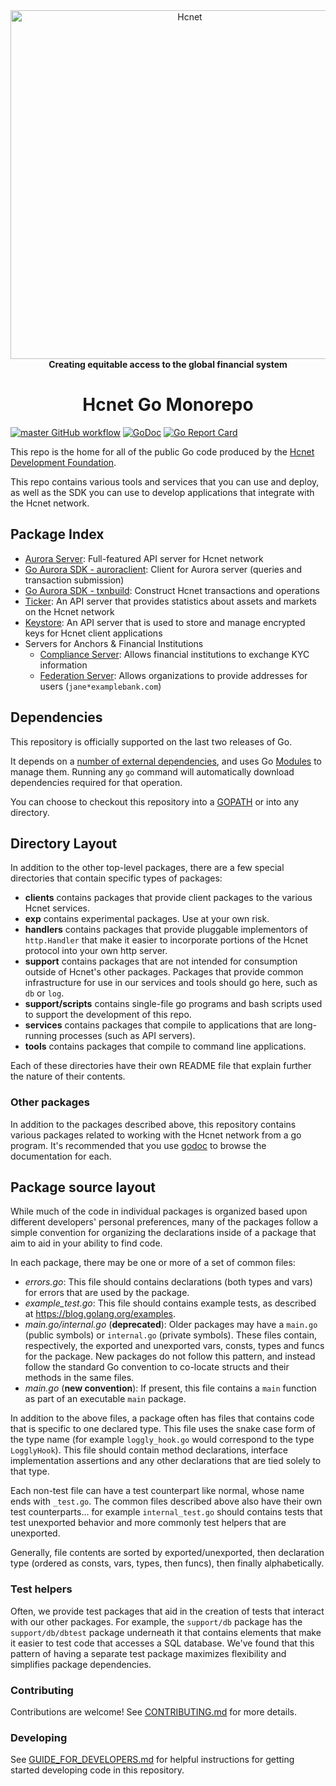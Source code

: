 <div align="center">
<a href="https://hcnet.org"><img alt="Hcnet" src="https://github.com/sanjayhashcash/.github/raw/master/hcnet-logo.png" width="558" /></a>
<br/>
<strong>Creating equitable access to the global financial system</strong>
<h1>Hcnet Go Monorepo</h1>
</div>
<p align="center">
 
<a href="https://github.com/sanjayhashcash/go/actions/workflows/go.yml?query=branch%3Amaster+event%3Apush">![master GitHub workflow](https://github.com/sanjayhashcash/go/actions/workflows/go.yml/badge.svg)</a>
<a href="https://godoc.org/github.com/sanjayhashcash/go"><img alt="GoDoc" src="https://godoc.org/github.com/sanjayhashcash/go?status.svg" /></a>
<a href="https://goreportcard.com/report/github.com/sanjayhashcash/go"><img alt="Go Report Card" src="https://goreportcard.com/badge/github.com/sanjayhashcash/go" /></a>
</p>

This repo is the home for all of the public Go code produced by the [Hcnet Development Foundation].

This repo contains various tools and services that you can use and deploy, as well as the SDK you can use to develop applications that integrate with the Hcnet network.

## Package Index

* [Aurora Server](services/aurora): Full-featured API server for Hcnet network
* [Go Aurora SDK - auroraclient](clients/auroraclient): Client for Aurora server (queries and transaction submission)
* [Go Aurora SDK - txnbuild](txnbuild): Construct Hcnet transactions and operations
* [Ticker](services/ticker): An API server that provides statistics about assets and markets on the Hcnet network
* [Keystore](services/keystore): An API server that is used to store and manage encrypted keys for Hcnet client applications
* Servers for Anchors & Financial Institutions
  * [Compliance Server](services/compliance): Allows financial institutions to exchange KYC information
  * [Federation Server](services/federation): Allows organizations to provide addresses for users (`jane*examplebank.com`)

## Dependencies

This repository is officially supported on the last two releases of Go.

It depends on a [number of external dependencies](./go.mod), and uses Go [Modules](https://github.com/golang/go/wiki/Modules) to manage them. Running any `go` command will automatically download dependencies required for that operation.

You can choose to checkout this repository into a [GOPATH](https://github.com/golang/go/wiki/GOPATH) or into any directory.

## Directory Layout

In addition to the other top-level packages, there are a few special directories that contain specific types of packages:

* **clients** contains packages that provide client packages to the various Hcnet services.
* **exp** contains experimental packages.  Use at your own risk.
* **handlers** contains packages that provide pluggable implementors of `http.Handler` that make it easier to incorporate portions of the Hcnet protocol into your own http server. 
* **support** contains packages that are not intended for consumption outside of Hcnet's other packages.  Packages that provide common infrastructure for use in our services and tools should go here, such as `db` or `log`. 
* **support/scripts** contains single-file go programs and bash scripts used to support the development of this repo. 
* **services** contains packages that compile to applications that are long-running processes (such as API servers).
* **tools** contains packages that compile to command line applications.

Each of these directories have their own README file that explain further the nature of their contents.

### Other packages

In addition to the packages described above, this repository contains various packages related to working with the Hcnet network from a go program.  It's recommended that you use [godoc](https://godoc.org/github.com/sanjayhashcash/go#pkg-subdirectories) to browse the documentation for each.


## Package source layout

While much of the code in individual packages is organized based upon different developers' personal preferences, many of the packages follow a simple convention for organizing the declarations inside of a package that aim to aid in your ability to find code.

In each package, there may be one or more of a set of common files:

- *errors.go*: This file should contains declarations (both types and vars) for errors that are used by the package.
- *example_test.go*: This file should contains example tests, as described at https://blog.golang.org/examples.
- *main.go/internal.go* (**deprecated**): Older packages may have a `main.go` (public symbols) or `internal.go` (private symbols).  These files contain, respectively, the exported and unexported vars, consts, types and funcs for the package. New packages do not follow this pattern, and instead follow the standard Go convention to co-locate structs and their methods in the same files. 
- *main.go* (**new convention**): If present, this file contains a `main` function as part of an executable `main` package.

In addition to the above files, a package often has files that contains code that is specific to one declared type.  This file uses the snake case form of the type name (for example `loggly_hook.go` would correspond to the type `LogglyHook`).  This file should contain method declarations, interface implementation assertions and any other declarations that are tied solely to that type.

Each non-test file can have a test counterpart like normal, whose name ends with `_test.go`.  The common files described above also have their own test counterparts... for example `internal_test.go` should contains tests that test unexported behavior and more commonly test helpers that are unexported.

Generally, file contents are sorted by exported/unexported, then declaration type  (ordered as consts, vars, types, then funcs), then finally alphabetically.

### Test helpers

Often, we provide test packages that aid in the creation of tests that interact with our other packages.  For example, the `support/db` package has the `support/db/dbtest` package underneath it that contains elements that make it easier to test code that accesses a SQL database.  We've found that this pattern of having a separate test package maximizes flexibility and simplifies package dependencies.

### Contributing

Contributions are welcome! See [CONTRIBUTING.md](CONTRIBUTING.md) for more details.

### Developing

See [GUIDE_FOR_DEVELOPERS.md](/services/aurora/internal/docs/GUIDE_FOR_DEVELOPERS.md) for helpful instructions for getting started developing code in this repository.

[Hcnet Development Foundation]: https://hcnet.org
